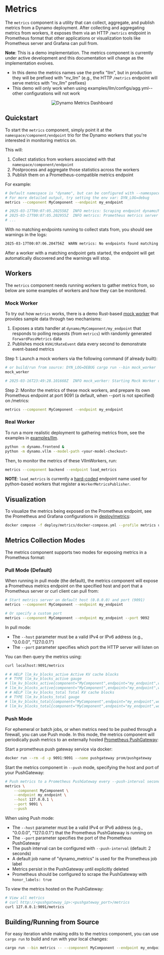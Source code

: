 # Metrics

The `metrics` component is a utility that can collect, aggregate, and publish
metrics from a Dynamo deployment. After collecting and aggregating metrics from
workers, it exposes them via an HTTP `/metrics` endpoint in Prometheus format
that other applications or visualization tools like Prometheus server and Grafana can
pull from.

**Note**: This is a demo implementation. The metrics component is currently under active development and this documentation will change as the implementation evolves.
- In this demo the metrics names use the prefix "llm", but in production they will be prefixed with "nv_llm" (e.g., the HTTP `/metrics` endpoint will serve metrics with "nv_llm" prefixes)
- This demo will only work when using examples/llm/configs/agg.yml-- other configurations will not work

<div align="center">
  <img src="images/dynamo_metrics_grafana.png" alt="Dynamo Metrics Dashboard"/>
</div>

## Quickstart

To start the `metrics` component, simply point it at the `namespace/component/endpoint`
trio for the Dynamo workers that you're interested in monitoring metrics on.

This will:
1. Collect statistics from workers associated with that `namespace/component/endpoint`
2. Postprocess and aggregate those statistics across the workers
3. Publish them on a Prometheus-compatible metrics endpoint

For example:
```bash
# Default namespace is "dynamo", but can be configured with --namespace
# For more detailed output, try setting the env var: DYN_LOG=debug
metrics --component MyComponent --endpoint my_endpoint

# 2025-03-17T00:07:05.202558Z  INFO metrics: Scraping endpoint dynamo/MyComponent/my_endpoint for stats
# 2025-03-17T00:07:05.202955Z  INFO metrics: Prometheus metrics server started at 0.0.0.0:9091/metrics
# ...
```

With no matching endpoints running to collect stats from, you should see warnings in the logs:
```bash
2025-03-17T00:07:06.204756Z  WARN metrics: No endpoints found matching dynamo/MyComponent/my_endpoint
```

After a worker with a matching endpoint gets started, the endpoint
will get automatically discovered and the warnings will stop.

## Workers

The `metrics` component needs running workers to gather metrics from,
so below are some examples of workers and how they can be monitored.

### Mock Worker

To try out how `metrics` works, there is a demo Rust-based
[mock worker](src/bin/mock_worker.rs) that provides sample data through two mechanisms:
1. Exposes a stats handler at `dynamo/MyComponent/my_endpoint` that responds to polling requests (from `metrics`) with randomly generated `ForwardPassMetrics` data
2. Publishes mock `KVHitRateEvent` data every second to demonstrate event-based metrics

Step 1: Launch a mock workers via the following command (if already built):
```bash
# or build/run from source: DYN_LOG=DEBUG cargo run --bin mock_worker
mock_worker

# 2025-03-16T23:49:28.101668Z  INFO mock_worker: Starting Mock Worker on Endpoint: dynamo/MyComponent/my_endpoint
```

Step 2: Monitor the metrics of these mock workers, and prepare its own Prometheus endpoint at
port 9091 (a default, when --port is not specified) on /metrics:
```bash
metrics --component MyComponent --endpoint my_endpoint
```

### Real Worker

To run a more realistic deployment to gathering metrics from,
see the examples in [examples/llm](../../examples/llm).

```bash
python -m dynamo.frontend &
python -m dynamo.vllm --model-path <your-model-checkout>
```

Then, to monitor the metrics of these VllmWorkers, run:
```bash
metrics --component backend --endpoint load_metrics
```

**NOTE**: `load_metrics` is currently a
[hard-coded](https://github.com/ai-dynamo/dynamo/blob/d5220c7b1151372ba3d2a061c7d0a7ed72724789/lib/llm/src/kv_router/publisher.rs#L108)
endpoint name used for python-based workers that register a `WorkerMetricsPublisher`.

## Visualization

To visualize the metrics being exposed on the Prometheus endpoint,
see the Prometheus and Grafana configurations in
[deploy/metrics](../../deploy/metrics):
```bash
docker compose -f deploy/metrics/docker-compose.yml --profile metrics up -d
```

## Metrics Collection Modes

The metrics component supports two modes for exposing metrics in a Prometheus format:

### Pull Mode (Default)

When running in pull mode (the default), the metrics component will expose a
Prometheus metrics endpoint on the specified host and port that a
Prometheus server or curl client can pull from:

```bash
# Start metrics server on default host (0.0.0.0) and port (9091)
metrics --component MyComponent --endpoint my_endpoint

# Or specify a custom port
metrics --component MyComponent --endpoint my_endpoint --port 9092
```

In pull mode:
- The `--host` parameter must be a valid IPv4 or IPv6 address (e.g., "0.0.0.0", "127.0.0.1")
- The `--port` parameter specifies which port the HTTP server will listen on

You can then query the metrics using:
```bash
curl localhost:9091/metrics

# # HELP llm_kv_blocks_active Active KV cache blocks
# # TYPE llm_kv_blocks_active gauge
# llm_kv_blocks_active{component="MyComponent",endpoint="my_endpoint",worker_id="7587884888253033398"} 40
# llm_kv_blocks_active{component="MyComponent",endpoint="my_endpoint",worker_id="7587884888253033401"} 2
# # HELP llm_kv_blocks_total Total KV cache blocks
# # TYPE llm_kv_blocks_total gauge
# llm_kv_blocks_total{component="MyComponent",endpoint="my_endpoint",worker_id="7587884888253033398"} 100
# llm_kv_blocks_total{component="MyComponent",endpoint="my_endpoint",worker_id="7587884888253033401"} 100
```

### Push Mode

For ephemeral or batch jobs, or when metrics need to be pushed through a firewall,
you can use Push mode. In this mode, the metrics component will periodically push
metrics to an externally hosted
[Prometheus PushGateway](https://prometheus.io/docs/instrumenting/pushing/):

Start a prometheus push gateway service via docker:
```bash
docker run --rm -d -p 9091:9091 --name pushgateway prom/pushgateway
```

Start the metrics component in `--push` mode, specifying the host and port of your PushGateway:
```bash
# Push metrics to a Prometheus PushGateway every --push-interval seconds
metrics \
    --component MyComponent \
    --endpoint my_endpoint \
    --host 127.0.0.1 \
    --port 9091 \
    --push
```

When using Push mode:
- The `--host` parameter must be a valid IPv4 or IPv6 address (e.g., "0.0.0.0", "127.0.0.1")
  that the Prometheus PushGateway is running on
- The `--port` parameter specifies the port of the Prometheus PushGateway
- The push interval can be configured with `--push-interval` (default: 2 seconds)
- A default job name of "dynamo_metrics" is used for the Prometheus job label
- Metrics persist in the PushGateway until explicitly deleted
- Prometheus should be configured to scrape the PushGateway with `honor_labels: true`

To view the metrics hosted on the PushGateway:
```bash
# View all metrics
# curl http://<pushgateway_ip>:<pushgateway_port>/metrics
curl 127.0.0.1:9091/metrics
```
## Building/Running from Source

For easy iteration while making edits to the metrics component, you can use `cargo run`
to build and run with your local changes:

```bash
cargo run --bin metrics -- --component MyComponent --endpoint my_endpoint
```


